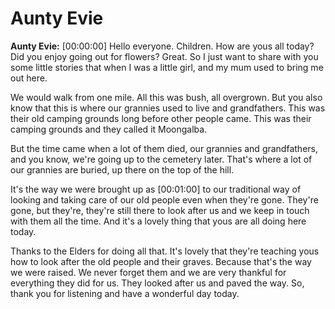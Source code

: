# Aunty Evie

**Aunty Evie:** [00:00:00] Hello everyone. Children. How are yous all today? Did you enjoy going out for flowers? Great. So I just want to share with you some little stories that when I was a little girl, and my mum used to bring me out here.

We would walk from one mile. All this was bush, all overgrown. But you also know that this is where our grannies used to live and grandfathers. This was their old camping grounds long before other people came. This was their camping grounds and they called it Moongalba.

But the time came when a lot of them died, our grannies and grandfathers, and you know, we're going up to the cemetery later. That's where a lot of our grannies are buried, up there on the top of the hill.

It's the way we were brought up as [00:01:00] to our traditional way of looking and taking care of our old people even when they're gone. They're gone, but they're, they're still there to look after us and we keep in touch with them all the time. And it's a lovely thing that yous are all doing here today.

Thanks to the Elders for doing all that. It's lovely that they're teaching yous how to look after the old people and their graves. Because that's the way we were raised. We never forget them and we are very thankful for everything they did for us. They looked after us and paved the way. So, thank you for listening and have a wonderful day today.

